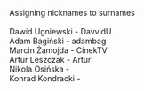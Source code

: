 Assigning nicknames to surnames<br /><br />
Dawid Ugniewski - DavvidU<br />
Adam Bagiński - adambag<br />
Marcin Żamojda - CinekTV<br />
Artur Leszczak - Artur<br />
Nikola Osińska - <br />
Konrad Kondracki - <br />
